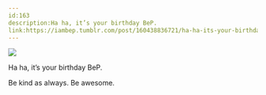 ```yaml
---
id:163
description:Ha ha, it’s your birthday BeP.
link:https://iambep.tumblr.com/post/160438836721/ha-ha-its-your-birthday-bep-be-kind-as-always
---
```


![](https://64.media.tumblr.com/7c57e5187786ff07fe6952a065c56b37/tumblr_opmrntydbT1u3a9rjo1_540.jpg)

Ha ha, it’s your birthday BeP.

Be kind as always. Be awesome.